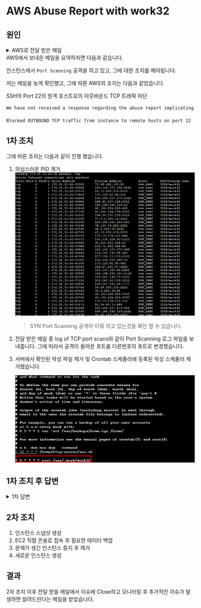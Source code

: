# AWS Abuse Report with work32

## 원인

<details>
  
  <summary>AWS로 전달 받은 메일</summary>

```markdown
Hello,

We have not received a response regarding the abuse report implicating resources on your account. Failure to respond could lead to possible mitigation against the implicated resources.

In order to resolve this report please reply to this email within 24 hours with the corrective action taken to cease the activity.

Required Actions: investigate root cause

Reported Activity: Port Scanning
Abuse Time: 27 Apr 2023 14:46:47 GMT

If you require further assistance with resolving this abuse report/complaint please see: https://aws.amazon.com/premiumsupport/knowledge-center/aws-abuse-report/

If you do not consider the activity abusive, please reply to this email detailing the reasons why.

Regards,
AWS Trust & Safety

---Beginning of forwarded report(s)---

Hello,

This is a notification of unauthorized uses of systems or networks.

We have observed IP addresses from your network probing my servers for TCP open ports. Due to their dubious behavior, they are suspected to be compromised botnet computers.

The log of TCP port scans is included below for your reference (time zone is UTC). To prevent this mail from getting too big in size, at most 5 attempts from each attacker IP are included. Those connection attempts have all passed TCP's 3-way handshake, so you can trust the source IP addresses to be correct.

If you regularly collect IP traffic information of your network, you will see the IPs listed connected to various TCP ports of my server at the time logged, and I suspect that they also connected to TCP ports of many other IPs.

If a Linux system was at the attacker's IP, you might want to use the command "netstat -ntp" to list its active network connections. If there is still some suspicious connection, find out what PID/program/user ID they belong to as you might find something to help you solve this problem.

In addition to the above, kindly notify the victims (owners of those botnet computers) as this will assist them in taking the appropriate action to clean their computers. Once this action is completed, not only will it prevent severe incidents such as data leakage and DDos but, it will also stand off botnets from taking up your network bandwidth.

## ---- log of TCP port scans (time zone is UTC) ----

(attacker's IP) (IP being scanned) (TCP port being scanned)

> > >
```

</details>
AWS에서 보내온 메일을 요약하자면 다음과 같습니다.

인스턴스에서 `Port Scanning` 공격을 하고 있고, 그에 대한 조치를 해야됩니다.

저는 메일을 늦게 확인했고, 그에 따른 AWS의 조치는 다음과 같았습니다.

SSH의 Port 22의 원격 호스트로의 아웃바운드 TCP 트래픽 차단

```markdown
We have not received a response regarding the abuse report implicating resources on your account. To mitigate the abuse, we have taken the following steps:

Blocked OUTBOUND TCP traffic from instance to remote hosts on port 22
```

## 1차 조치

그에 따른 조치는 다음과 같이 진행 했습니다.

1. 의심스러운 PID 제거
    ![](/study/assets/content_cloudserver_aws_abuse_work32.png)
    > SYN Port Scanning 공격이 이뤄 지고 있는것을 확인 할 수 있습니다.

2. 전달 받은 메일 중 log of TCP port scans와 같이 Port Scanning 로그 파일을 보내줍니다. 그에 따라서 공격이 들어온 포트를 다른번호의 포트로 변경했습니다.
3. 서버에서 확인된 악성 파일 제거 및 Crontab 스케줄러에 등록된 악성 스케줄러 제거했습니다.

    ![](/study/assets/content_cloudserver_aws_abuse_work32_crontab.png)


## 1차 조치 후 답변

<details>
  
  <summary>1차 답변</summary>

```
In reviewing your Amazon EC2 instances, it appears you have left several ports open to the public (0.0.0.0/0). Leaving ports open like this can leave your instance vulnerable to compromise and unwanted network activity in general.

ALL         0.0.0.0/0

To prevent further abuse from your resource(s), AWS Trust & Safety has the following recommendations:

1. Back up your data, migrate your applications to a new instance, and terminate the old one. If you are restoring from a snapshot, use one that was taken well before the compromise occurred.

2. Restrict inbound access to your instance using Security Groups, especially on administrative ports like TCP 22 and 3389. Using your EC2 security groups, you can limit access to a specific IP address or range via the following guide:
https://docs.aws.amazon.com/AWSEC2/latest/UserGuide/using-network-security.html

3. Review the below resources for additional tips on securing your EC2 instances and environment:
* Windows on Amazon EC2 Security Guide: https://aws.amazon.com/answers/security/aws-securing-windows-instances
* Tips for Securing Your EC2 Instance: https://aws.amazon.com/answers/security/aws-securing-ec2-instances
* AWS Security Best Practices: https://d1.awsstatic.com/whitepapers/Security/AWS_Security_Best_Practices.pdf

4. Use CloudWatch alarms to be notified about irregular network or CPU activity on your instance:
* https://docs.aws.amazon.com/AmazonCloudWatch/latest/DeveloperGuide/US_AlarmAtThresholdEC2.html

5. Follow our AWS Security Blog to learn how to implement new and existing security features:
* https://blogs.aws.amazon.com/security/
```

</details>

## 2차 조치

1. 인스턴스 스냅샷 생성
2. EC2 직렬 콘솔로 접속 후 필요한 테이터 백업
3. 문제가 생긴 인스턴스 중지 후 제거
4. 새로운 인스턴스 생성

## 결과

2차 조치 이후 전달 받을 메일에서 이슈에 Close하고 모니터링 후 추가적인 이슈가 발생하면 알려드린다는 메일을 받았습니다.
